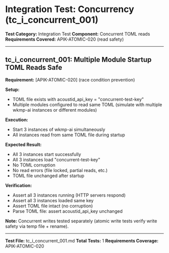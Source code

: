 # Integration Test: Concurrency (tc_i_concurrent_001)

**Test Category:** Integration Test
**Component:** Concurrent TOML reads
**Requirements Covered:** APIK-ATOMIC-020 (read safety)

---

## tc_i_concurrent_001: Multiple Module Startup TOML Reads Safe

**Requirement:** [APIK-ATOMIC-020] (race condition prevention)

**Setup:**
- TOML file exists with acoustid_api_key = "concurrent-test-key"
- Multiple modules configured to read same TOML (simulate with multiple wkmp-ai instances or different modules)

**Execution:**
- Start 3 instances of wkmp-ai simultaneously
- All instances read from same TOML file during startup

**Expected Result:**
- All 3 instances start successfully
- All 3 instances load "concurrent-test-key"
- No TOML corruption
- No read errors (file locked, partial reads, etc.)
- TOML file unchanged after startup

**Verification:**
- Assert all 3 instances running (HTTP servers respond)
- Assert all 3 instances loaded same key
- Assert TOML file intact (no corruption)
- Parse TOML file: assert acoustid_api_key unchanged

**Note:** Concurrent writes tested separately (atomic write tests verify write safety via temp file + rename).

---

**Test File:** tc_i_concurrent_001.md
**Total Tests:** 1
**Requirements Coverage:** APIK-ATOMIC-020

